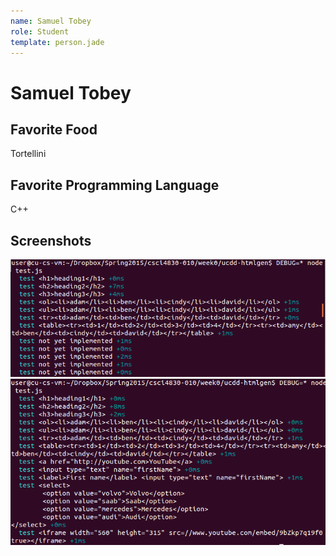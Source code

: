 ```yaml
---
name: Samuel Tobey
role: Student
template: person.jade
---
```


Samuel Tobey
=======

## Favorite Food

Tortellini

## Favorite Programming Language

C++

## Screenshots
![Week 0 Screenshot 1][1]
![Week 0 Screenshot 2][2]

[1]: ./milestone1.PNG
[2]: ./milestone2.PNG
